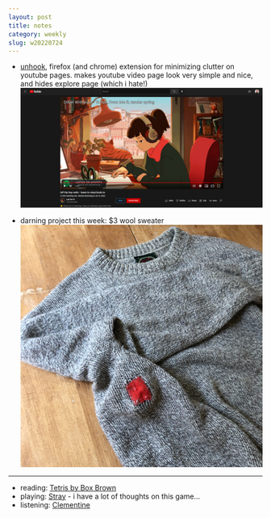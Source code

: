 ```yaml
---
layout: post
title: notes
category: weekly
slug: w20220724
---
```


- [unhook](https://addons.mozilla.org/en-US/firefox/addon/youtube-recommended-videos/), firefox (and chrome) extension for minimizing clutter on youtube pages. makes youtube video page look very simple and nice, and hides explore page (which i hate!)
![img](images/unhook.PNG)

- darning project this week: $3 wool sweater
![img](images/darn.JPG)

***
- reading: [Tetris by Box Brown](https://www.goodreads.com/book/show/27414415-tetris?)
- playing: [Stray](https://stray.game/) - i have a lot of thoughts on this game...
- listening: [Clementine](https://open.spotify.com/track/7ebe1xN7k4WLIP6ERROxEB?si=b4315794122d474b)